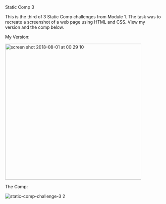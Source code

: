 Static Comp 3

This is the third of 3 Static Comp challenges from Module 1. The task was to recreate a screenshot of a web page using HTML and CSS. View my version and the comp below.

My Version: 

<img width="439" alt="screen shot 2018-08-01 at 00 29 10" src="https://user-images.githubusercontent.com/36767936/43504829-04113a96-9522-11e8-9992-9ac26d2ac08c.png">

The Comp:

![static-comp-challenge-3 2](https://user-images.githubusercontent.com/36767936/43504832-05845f3e-9522-11e8-9855-0acf8c99b2a1.jpg)
